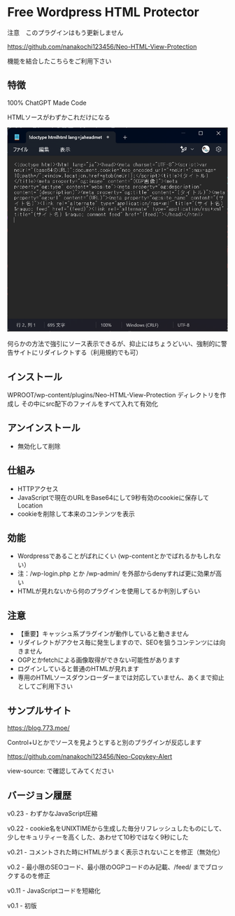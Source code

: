 # Free Wordpress HTML Protector

注意　このプラグインはもう更新しません

https://github.com/nanakochi123456/Neo-HTML-View-Protection

機能を結合したこちらをご利用下さい

## 特徴
100% ChatGPT Made Code

HTMLソースがわずかこれだけになる

![sample image](img/neo_htmlprotect.png)

何らかの方法で強引にソース表示できるが、抑止にはちょうどいい、強制的に警告サイトにリダイレクトする（利用規約でも可）

## インストール
WPROOT/wp-content/plugins/Neo-HTML-View-Protection ディレクトリを作成し
その中にsrc配下のファイルをすべて入れて有効化

## アンインストール
- 無効化して削除

## 仕組み
- HTTPアクセス
- JavaScriptで現在のURLをBase64にして9秒有効のcookieに保存してLocation
- cookieを削除して本来のコンテンツを表示

## 効能
- Wordpressであることがばれにくい (wp-contentとかでばれるかもしれない）
- 注：/wp-login.php とか /wp-admin/ を外部からdenyすれば更に効果が高い
- HTMLが見れないから何のプラグインを使用してるか判別しずらい

## 注意
- 【重要】キャッシュ系プラグインが動作していると動きません
- リダイレクトがアクセス毎に発生しますので、SEOを狙うコンテンツには向きません
- OGPとかfetchによる画像取得ができない可能性があります
- ログインしていると普通のHTMLが見れます
- 専用のHTMLソースダウンローダーまでは対応していません、あくまで抑止としてご利用下さい

## サンプルサイト

https://blog.773.moe/

Control+Uとかでソースを見ようとすると別のプラグインが反応します

https://github.com/nanakochi123456/Neo-Copykey-Alert

view-source: で確認してみてください

## バージョン履歴
v0.23 - わずかなJavaScript圧縮

v0.22 - cookie名をUNIXTIMEから生成した毎分リフレッシュしたものにして、少しセキュリティーを高くした、あわせて10秒ではなく9秒にした

v0.21 - コメントされた時にHTMLがうまく表示されないことを修正（無効化）

v0.2 - 最小限のSEOコード、最小限のOGPコードのみ記載、/feed/ までブロックするのを修正

v0.11 - JavaScriptコードを短縮化

v0.1 - 初版
